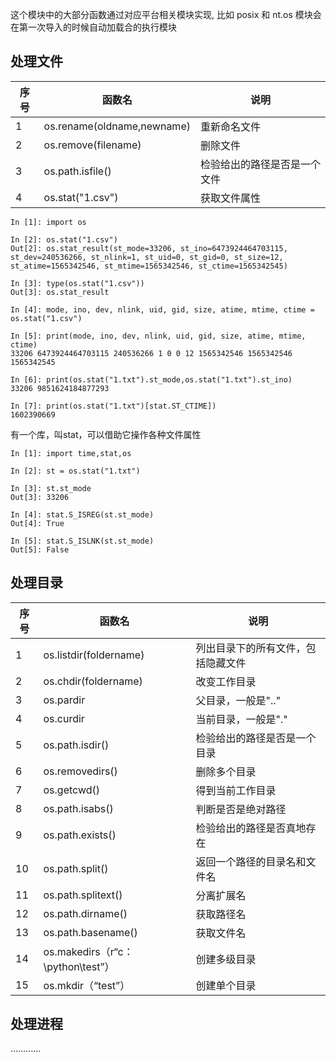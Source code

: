 这个模块中的大部分函数通过对应平台相关模块实现, 比如 posix 和 nt.os 模块会在第一次导入的时候自动加载合的执行模块

## 处理文件

序号|函数名|说明
---|---|---
1|os.rename(oldname,newname)|重新命名文件
2|os.remove(filename)|删除文件
3|os.path.isfile()|检验给出的路径是否是一个文件
4|os.stat("1.csv")|获取文件属性

```
In [1]: import os

In [2]: os.stat("1.csv")
Out[2]: os.stat_result(st_mode=33206, st_ino=6473924464703115, st_dev=240536266, st_nlink=1, st_uid=0, st_gid=0, st_size=12, st_atime=1565342546, st_mtime=1565342546, st_ctime=1565342545)

In [3]: type(os.stat("1.csv"))
Out[3]: os.stat_result

In [4]: mode, ino, dev, nlink, uid, gid, size, atime, mtime, ctime = os.stat("1.csv")

In [5]: print(mode, ino, dev, nlink, uid, gid, size, atime, mtime, ctime)
33206 6473924464703115 240536266 1 0 0 12 1565342546 1565342546 1565342545

In [6]: print(os.stat("1.txt").st_mode,os.stat("1.txt").st_ino)
33206 9851624184877293

In [7]: print(os.stat("1.txt")[stat.ST_CTIME])
1602390669
```
有一个库，叫stat，可以借助它操作各种文件属性
```
In [1]: import time,stat,os

In [2]: st = os.stat("1.txt")

In [3]: st.st_mode
Out[3]: 33206

In [4]: stat.S_ISREG(st.st_mode)
Out[4]: True

In [5]: stat.S_ISLNK(st.st_mode)
Out[5]: False
```
## 处理目录
序号|函数名|说明
---|---|---
1|os.listdir(foldername)|列出目录下的所有文件，包括隐藏文件
2|os.chdir(foldername)|改变工作目录
3|os.pardir|父目录，一般是".."
4|os.curdir|当前目录，一般是"."
5|os.path.isdir()|检验给出的路径是否是一个目录
6|os.removedirs()|删除多个目录
7|os.getcwd()|得到当前工作目录
8|os.path.isabs()|判断是否是绝对路径
9|os.path.exists()|检验给出的路径是否真地存在
10|os.path.split()|返回一个路径的目录名和文件名
11|os.path.splitext()|分离扩展名
12|os.path.dirname()|获取路径名
13|os.path.basename()|获取文件名
14|os.makedirs（r“c：\python\test”）|创建多级目录
15|os.mkdir（“test”）|创建单个目录

## 处理进程

…………